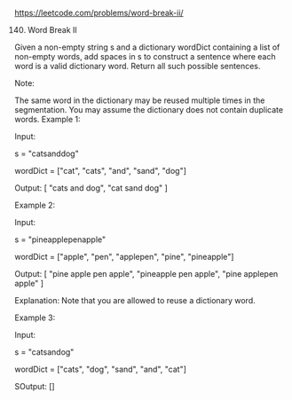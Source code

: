 https://leetcode.com/problems/word-break-ii/

140. Word Break II


Given a non-empty string s and a dictionary wordDict containing a list of non-empty words, add spaces in s to construct a sentence where each word is a valid dictionary word. Return all such possible sentences.

Note:

The same word in the dictionary may be reused multiple times in the segmentation.
You may assume the dictionary does not contain duplicate words.
Example 1:

Input:

s = "catsanddog"

wordDict = ["cat", "cats", "and", "sand", "dog"]

Output:
[
  "cats and dog",
  "cat sand dog"
]

Example 2:

Input:

s = "pineapplepenapple"

wordDict = ["apple", "pen", "applepen", "pine", "pineapple"]

Output:
[
  "pine apple pen apple",
  "pineapple pen apple",
  "pine applepen apple"
]

Explanation: Note that you are allowed to reuse a dictionary word.

Example 3:

Input:

s = "catsandog"

wordDict = ["cats", "dog", "sand", "and", "cat"]

SOutput:
[]